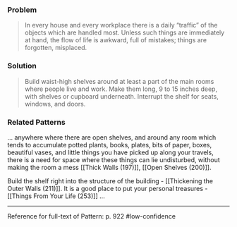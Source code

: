 ### Problem
>In every house and every workplace there is a daily “traffic” of the objects which are handled most. Unless such things are immediately at hand, the flow of life is awkward, full of mistakes; things are forgotten, misplaced.

### Solution
>Build waist-high shelves around at least a part of the main rooms where people live and work. Make them long, 9 to 15 inches deep, with shelves or cupboard underneath. Interrupt the shelf for seats, windows, and doors.

### Related Patterns
... anywhere where there are open shelves, and around any room which tends to accumulate potted plants, books, plates, bits of paper, boxes, beautiful vases, and little things you have picked up along your travels, there is a need for space where these things can lie undisturbed, without making the room a mess [[Thick Walls (197)]], [[Open Shelves (200)]].

Build the shelf right into the structure of the building - [[Thickening the Outer Walls (211)]]. It is a good place to put your personal treasures - [[Things From Your Life (253)]] ...

---
Reference for full-text of Pattern: p. 922 #low-confidence 